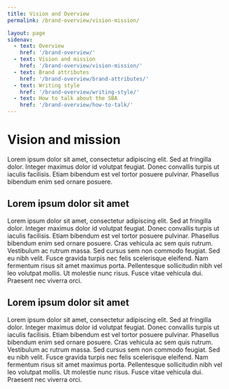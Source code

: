 ```yaml
---
title: Vision and Overview
permalink: /brand-overview/vision-mission/

layout: page
sidenav:
  - text: Overview
    href: '/brand-overview/'
  - text: Vision and mission
    href: '/brand-overview/vision-mission/'
  - text: Brand attributes
    href: '/brand-overview/brand-attributes/'
  - text: Writing style
    href: '/brand-overview/writing-style/'
  - text: How to talk about the SBA
    href: '/brand-overview/how-to-talk/'
---
```



# Vision and mission

Lorem ipsum dolor sit amet, consectetur adipiscing elit. Sed at fringilla dolor. Integer maximus dolor id volutpat feugiat. Donec convallis turpis ut iaculis facilisis. Etiam bibendum est vel tortor posuere pulvinar. Phasellus bibendum enim sed ornare posuere.

## Lorem ipsum dolor sit amet

Lorem ipsum dolor sit amet, consectetur adipiscing elit. Sed at fringilla dolor. Integer maximus dolor id volutpat feugiat. Donec convallis turpis ut iaculis facilisis. Etiam bibendum est vel tortor posuere pulvinar. Phasellus bibendum enim sed ornare posuere. Cras vehicula ac sem quis rutrum. Vestibulum ac rutrum massa. Sed cursus sem non commodo feugiat. Sed eu nibh velit. Fusce gravida turpis nec felis scelerisque eleifend. Nam fermentum risus sit amet maximus porta. Pellentesque sollicitudin nibh vel leo volutpat mollis. Ut molestie nunc risus. Fusce vitae vehicula dui. Praesent nec viverra orci.

## Lorem ipsum dolor sit amet

Lorem ipsum dolor sit amet, consectetur adipiscing elit. Sed at fringilla dolor. Integer maximus dolor id volutpat feugiat. Donec convallis turpis ut iaculis facilisis. Etiam bibendum est vel tortor posuere pulvinar. Phasellus bibendum enim sed ornare posuere. Cras vehicula ac sem quis rutrum. Vestibulum ac rutrum massa. Sed cursus sem non commodo feugiat. Sed eu nibh velit. Fusce gravida turpis nec felis scelerisque eleifend. Nam fermentum risus sit amet maximus porta. Pellentesque sollicitudin nibh vel leo volutpat mollis. Ut molestie nunc risus. Fusce vitae vehicula dui. Praesent nec viverra orci.